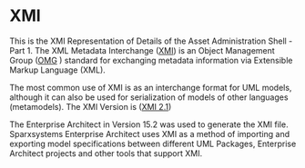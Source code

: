 # XMI
This is the XMI Representation of Details of the Asset Administration Shell - Part 1.
The XML Metadata Interchange ([XMI](https://de.wikipedia.org/wiki/XML_Metadata_Interchange)) is an Object Management Group ([OMG](https://de.wikipedia.org/wiki/Unified_Modeling_Language) ) standard for exchanging metadata information via Extensible Markup Language (XML).

The most common use of XMI is as an interchange format for UML models, although it can also be used for serialization of models of other languages (metamodels). The XMI Version is ([XMI 2.1](https://www.omg.org/spec/XMI/2.1/About-XMI/))

The Enterprise Architect in Version 15.2 was used to generate the XMI file. Sparxsystems Enterprise Architect uses XMI as a method of importing and exporting model specifications between different UML Packages, Enterprise Architect projects and other tools that support XMI.

